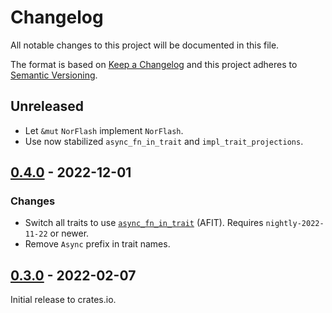 # Changelog

All notable changes to this project will be documented in this file.

The format is based on [Keep a Changelog](http://keepachangelog.com/en/1.0.0/)
and this project adheres to [Semantic Versioning](http://semver.org/spec/v2.0.0.html).

## Unreleased

- Let `&mut` `NorFlash` implement `NorFlash`.
- Use now stabilized `async_fn_in_trait` and `impl_trait_projections`.

## [0.4.0] - 2022-12-01

### Changes
- Switch all traits to use [`async_fn_in_trait`](https://blog.rust-lang.org/inside-rust/2022/11/17/async-fn-in-trait-nightly.html) (AFIT). Requires `nightly-2022-11-22` or newer.
- Remove `Async` prefix in trait names.

## [0.3.0] - 2022-02-07

Initial release to crates.io.

[Unreleased]: https://github.com/rust-embedded-community/embedded-storage/compare/embedded-storage-async-v0.4.0...HEAD
[0.4.0]: https://github.com/rust-embedded-community/embedded-storage/compare/embedded-storage-async-v0.3.0...embedded-storage-async-v0.4.0
[0.3.0]: https://github.com/rust-embedded-community/embedded-storage/releases/tag/embedded-storage-async-v0.3.0
